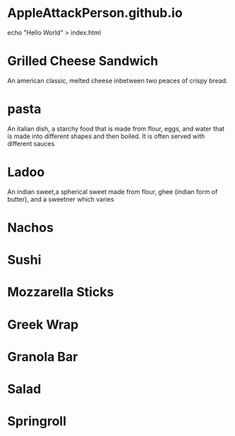 # AppleAttackPerson.github.io
echo "Hello World" > index.html
<h1>Grilled Cheese Sandwich</h1>
        <p>An american classic, melted cheese inbetween two peaces of crispy bread.</p>
<h1>pasta </h1>
        <p>An italian dish, a starchy food that is made from flour, eggs, and water that is made into different shapes and then boiled. It is often served with different sauces</p>
<h1>Ladoo</h1>
        <p>An indian sweet,a spherical sweet made from flour, ghee (indian form of butter), and a sweetner which varies</p>
<h1>Nachos</h1>
<h1>Sushi</h1>
<h1>Mozzarella Sticks</h1>
<h1>Greek Wrap</h1>
<h1>Granola Bar</h1>
<h1>Salad</h1>
<h1>Springroll</h1>
